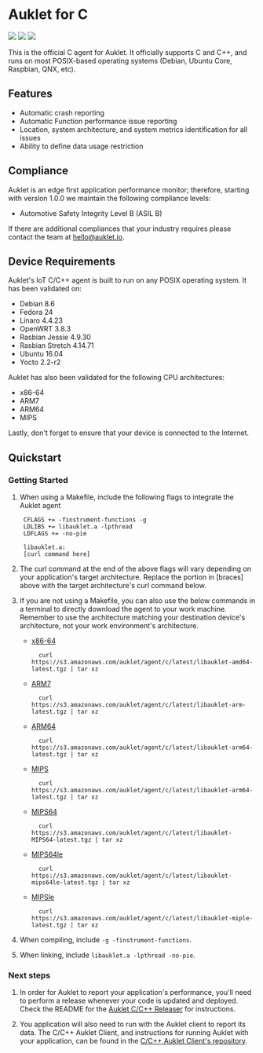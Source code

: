 # Auklet for C

<a href="https://www.apache.org/licenses/LICENSE-2.0" alt="Apache page link -- Apache 2.0 License"><img src="https://img.shields.io/pypi/l/auklet.svg" /></a>
<a href="https://codeclimate.com/repos/599de6da0e0de702630009ca/maintainability"><img src="https://api.codeclimate.com/v1/badges/66870661edeeb2e46253/maintainability" /></a>
<a href="https://codeclimate.com/repos/599de6da0e0de702630009ca/test_coverage"><img src="https://api.codeclimate.com/v1/badges/66870661edeeb2e46253/test_coverage" /></a>

This is the official C agent for Auklet. It officially supports C
and C++, and runs on most POSIX-based operating systems (Debian, 
Ubuntu Core, Raspbian, QNX, etc).

## Features

[auklet_site]: https://app.auklet.io
[auklet_releaser]: https://github.com/aukletio/Auklet-Releaser-C
[auklet_client]: https://github.com/aukletio/Auklet-Client-C
[mail_auklet]: mailto:hello@auklet.io

- Automatic crash reporting
- Automatic Function performance issue reporting
- Location, system architecture, and system metrics identification for all 
issues
- Ability to define data usage restriction

## Compliance

Auklet is an edge first application performance monitor; therefore, starting 
with version 1.0.0 we maintain the following compliance levels:

- Automotive Safety Integrity Level B (ASIL B)

If there are additional compliances that your industry requires please 
contact the team at [hello@auklet.io][mail_auklet].

## Device Requirements

Auklet's IoT C/C++ agent is built to run on any POSIX operating system. It
has been validated on:

- Debian 8.6
- Fedora 24
- Linaro 4.4.23
- OpenWRT 3.8.3
- Rasbian Jessie 4.9.30 
- Rasbian Stretch 4.14.71
- Ubuntu 16.04
- Yocto 2.2-r2

Auklet has also been validated for the following CPU architectures:

- x86-64
- ARM7
- ARM64
- MIPS

Lastly, don't forget to ensure that your device is connected to the Internet.

## Quickstart

### Getting Started

1. When using a Makefile, include the following flags to integrate the Auklet 
agent

        CFLAGS += -finstrument-functions -g
        LDLIBS += libauklet.a -lpthread
        LDFLAGS += -no-pie
    
        libauklet.a:
        [curl command here]
    
1. The curl command at the end of the above flags will vary depending on your 
   application's target architecture. Replace the portion in [braces] above with
   the target architecture's curl command below. 
 
 1. If you are not using a Makefile, you can also use the below commands in a 
    terminal to directly download the agent to your work machine. Remember to 
    use the architecture matching your destination device's architecture, not 
    your work environment's architecture.

    - [x86-64](https://s3.amazonawscom/auklet/agent/c/latest/libauklet-amd64-latest.tgz)
    
            curl https://s3.amazonaws.com/auklet/agent/c/latest/libauklet-amd64-latest.tgz | tar xz
    
    - [ARM7](https://s3.amazonaws.com/auklet/agent/c/latest/libauklet-arm-latest.tgz)
    
            curl https://s3.amazonaws.com/auklet/agent/c/latest/libauklet-arm-latest.tgz | tar xz

    - [ARM64](https://s3.amazonaws.com/auklet/agent/c/latest/libauklet-arm64-latest.tgz)

            curl https://s3.amazonaws.com/auklet/agent/c/latest/libauklet-arm64-latest.tgz | tar xz

    - [MIPS](https://s3.amazonaws.com/auklet/agent/c/latest/libauklet-arm64-latest.tgz)

            curl https://s3.amazonaws.com/auklet/agent/c/latest/libauklet-arm64-latest.tgz | tar xz

    - [MIPS64](https://s3.amazonaws.com/auklet/agent/c/latest/libauklet-MIPS64-latest.tgz)

            curl https://s3.amazonaws.com/auklet/agent/c/latest/libauklet-MIPS64-latest.tgz | tar xz

    - [MIPS64le](https://s3.amazonaws.com/auklet/agent/c/latest/libauklet-mips64le-latest.tgz)

            curl https://s3.amazonaws.com/auklet/agent/c/latest/libauklet-mips64le-latest.tgz | tar xz

    - [MIPSle](https://s3.amazonaws.com/auklet/agent/c/latest/libauklet-miple-latest.tgz)

            curl https://s3.amazonaws.com/auklet/agent/c/latest/libauklet-miple-latest.tgz | tar xz

1. When compiling, include `-g -finstrument-functions`.

1. When linking, include `libauklet.a -lpthread -no-pie`.   
    

### Next steps
1. In order for Auklet to report your application's performance, you'll need to 
perform a release whenever your code is updated and deployed. Check the 
README for the 
[Auklet C/C++ Releaser][auklet_releaser] for instructions.

1. You application will also need to run with the Auklet client to report its 
data. The C/C++ Auklet Client, and instructions for running Auklet with your 
application, can be found in the 
[C/C++ Auklet Client's repository][auklet_client].


